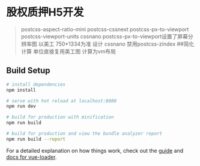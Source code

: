 # 股权质押H5开发

> postcss-aspect-ratio-mini  postcss-cssnext  postcss-px-to-viewport postcss-viewport-units cssnano
postcss-px-to-viewport设置了屏幕分辨率图 以美工 750*1334为准 设计
cssnano 禁用postcss-zindex
##简化计算 单位直接复用美工图 计算为vm布局

## Build Setup

``` bash
# install dependencies
npm install

# serve with hot reload at localhost:8080
npm run dev

# build for production with minification
npm run build

# build for production and view the bundle analyzer report
npm run build --report
```

For a detailed explanation on how things work, check out the [guide](http://vuejs-templates.github.io/webpack/) and [docs for vue-loader](http://vuejs.github.io/vue-loader).
